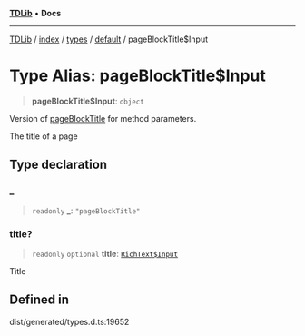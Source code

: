[**TDLib**](../../../../../../README.md) • **Docs**

***

[TDLib](../../../../../../modules.md) / [index](../../../../../README.md) / [types](../../../README.md) / [default](../README.md) / pageBlockTitle$Input

# Type Alias: pageBlockTitle$Input

> **pageBlockTitle$Input**: `object`

Version of [pageBlockTitle](pageBlockTitle.md) for method parameters.

The title of a page

## Type declaration

### \_

> `readonly` **\_**: `"pageBlockTitle"`

### title?

> `readonly` `optional` **title**: [`RichText$Input`](RichText$Input.md)

Title

## Defined in

dist/generated/types.d.ts:19652

